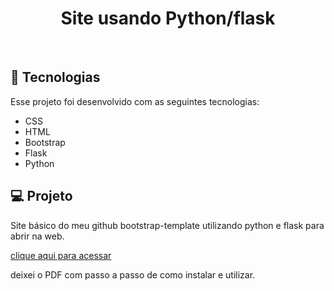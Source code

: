 <h1 align="center"> Site usando Python/flask </h1>
<br>

## 🚀 Tecnologias

Esse projeto foi desenvolvido com as seguintes tecnologias:

- CSS 
- HTML
- Bootstrap
- Flask
- Python

## 💻 Projeto

Site básico do meu github bootstrap-template utilizando python e flask para abrir na web.

[clique aqui para acessar](https://kevinreishartwig.github.io/Bootstrap-template/)

deixei o PDF com passo a passo de como instalar e utilizar.

